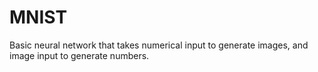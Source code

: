# MNIST
Basic neural network that takes numerical input to generate images, and image input to generate numbers.
